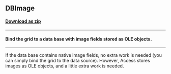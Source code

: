 ## DBImage
#### [Download as zip](https://minhaskamal.github.io/DownGit/#/home?url=https://github.com/GrapeCity/ComponentOne-WinForms-Samples/tree/master/NetFramework\FlexGrid\CS\DBImages)
____
#### Bind the grid to a data base with image fields stored as OLE objects.
____
If the data base contains native image fields, no extra work is needed (you can simply bind the grid to the data source). However, Access stores images as OLE objects, and a little extra work is needed. 